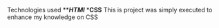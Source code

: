 Technologies used
*****HTMl***
*****CSS****
This is project was simply executed to enhance my knowledge on CSS

